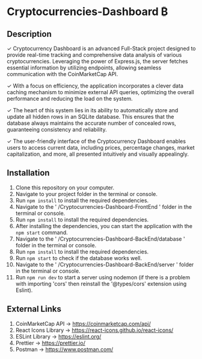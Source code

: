 # Cryptocurrencies-Dashboard ₿
## Description
✓ Cryptocurrency Dashboard is an advanced Full-Stack project designed to provide real-time tracking and comprehensive data analysis of various cryptocurrencies. Leveraging the power of Express.js, the server fetches essential information by utilizing endpoints, allowing seamless communication with the CoinMarketCap API.

✓ With a focus on efficiency, the application incorporates a clever data caching mechanism to minimize external API queries, optimizing the overall performance and reducing the load on the system.

✓ The heart of this system lies in its ability to automatically store and update all hidden rows in an SQLite database. This ensures that the database always maintains the accurate number of concealed rows, guaranteeing consistency and reliability.

✓ The user-friendly interface of the Cryptocurrency Dashboard enables users to access current data, including prices, percentage changes, market capitalization, and more, all presented intuitively and visually appealingly. 

## Installation
1. Clone this repository on your computer.
2. Navigate to your project folder in the terminal or console.
3. Run `npm install` to install the required dependencies.
4. Navigate to the ' /Cryptocurrencies-Dashboard-FrontEnd ' folder in the terminal or console.
5. Run `npm install` to install the required dependencies.
6. After installing the dependencies, you can start the application with the `npm start` command.
7. Navigate to the ' /Cryptocurrencies-Dashboard-BackEnd/database ' folder in the terminal or console.
8. Run `npm install` to install the required dependencies.
9. Run `npm start` to check if the database works well.
10. Navigate to the ' /Cryptocurrencies-Dashboard-BackEnd/server ' folder in the terminal or console.
11. Run `npm run dev` to start a server using nodemon (if there is a problem with importing 'cors' then reinstall the '@types/cors' extension using Eslint).
  
## External Links
1. CoinMarketCap API -> https://coinmarketcap.com/api/
2. React Icons Library -> https://react-icons.github.io/react-icons/
3. ESLint Library -> https://eslint.org/
4. Prettier -> https://prettier.io/
5. Postman -> https://www.postman.com/
